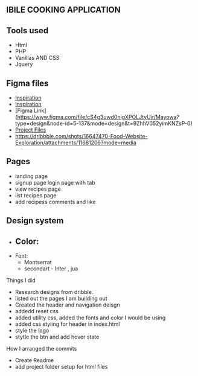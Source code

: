 ## IBILE COOKING APPLICATION

## Tools used 
- Html 
- PHP 
- Vanillas AND CSS
- Jquery

## Figma files 
- [Inspiration](https://www.allrecipes.com/recipes/226/world-cuisine/african/)
- [Inspiration](https://dribbble.com/search/recipe-website?q=recipe%20website)
- [Figma Link](https://www.figma.com/file/cS4g3uwd0nigXPOLJtyUir/Mayowa?
type=design&node-id=5-137&mode=design&t=9ZhhV052yimKNZsP-0)
- [Project Files](https://drive.google.com/drive/u/0/folders/1ikV0qS2XhiuDgZYF3xNkJvWYbWA9FunT)
- https://dribbble.com/shots/16647470-Food-Website-Exploration/attachments/11681206?mode=media

## Pages 
- landing page 
- signup page login page with tab
- view recipes page 
- list recipes page 
- add recipess comments and like

## Design system 
- Color: 
    - 
- Font:
    - Montserrat
    - secondart - Inter , jua


Things I did 
- Research designs from dribble.
- listed out the pages I am building out
- Created the header and navigation deisgn 
- addedd reset css 
- added utility css, added the fonts and color I would be using 
- added css styling for header in index.html
- style the logo 
- stytle the btn and add hover state 

How I arranged the commits
- Create Readme
- add project folder setup for html files 